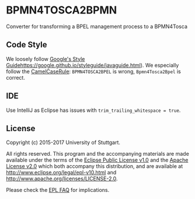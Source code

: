 # BPMN4TOSCA2BPMN
Converter for transforming a BPEL management process to a BPMN4Tosca

## Code Style
We loosely follow [Google's Style Guide]()https://google.github.io/styleguide/javaguide.html).
We especially follow the [CamelCaseRule](https://google.github.io/styleguide/javaguide.html#s5.3-camel-case):
`BPMN4TOSCA2BPEL` is wrong, `Bpmn4Tosca2Bpel` is correct.

## IDE
Use IntelliJ as Eclipse has issues with `trim_trailing_whitespace = true`.

## License
Copyright (c) 2015-2017 University of Stuttgart.

All rights reserved. This program and the accompanying materials
are made available under the terms of the [Eclipse Public License v1.0]
and the [Apache License v2.0] which both accompany this distribution,
and are available at http://www.eclipse.org/legal/epl-v10.html
and http://www.apache.org/licenses/LICENSE-2.0.

Please check the [EPL FAQ](https://eclipse.org/legal/eplfaq.php#DUALLIC) for implications.

 [Apache License v2.0]: http://www.apache.org/licenses/LICENSE-2.0.html
 [Eclipse Public License v1.0]: http://www.eclipse.org/legal/epl-v10.html
